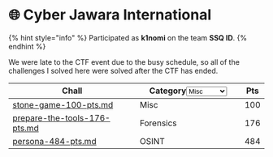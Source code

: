 # 🌐 Cyber Jawara International

{% hint style="info" %}
Participated as **k1nomi** on the team **SSQ ID**.
{% endhint %}

We were late to the CTF event due to the busy schedule, so all of the challenges I solved here were solved after the CTF has ended.

<table><thead><tr><th width="325">Chall</th><th width="252">Category<select><option value="e0PZkuvnG8h8" label="Misc" color="blue"></option><option value="8vMGaxyTcBsk" label="Forensics" color="blue"></option><option value="OCPlf959zvfR" label="OSINT" color="blue"></option></select></th><th>Pts</th></tr></thead><tbody><tr><td><a data-mention href="stone-game-100-pts.md">stone-game-100-pts.md</a></td><td><span data-option="e0PZkuvnG8h8">Misc</span></td><td>100</td></tr><tr><td><a data-mention href="prepare-the-tools-176-pts.md">prepare-the-tools-176-pts.md</a></td><td><span data-option="8vMGaxyTcBsk">Forensics</span></td><td>176</td></tr><tr><td><a data-mention href="persona-484-pts.md">persona-484-pts.md</a></td><td><span data-option="OCPlf959zvfR">OSINT</span></td><td>484</td></tr></tbody></table>

